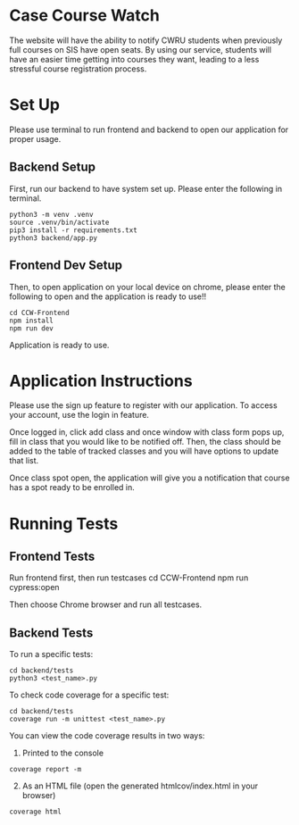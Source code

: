 
# Case Course Watch
The website will have the ability to notify CWRU students when previously full courses on SIS have open seats. By using our service, students will have an easier time getting into courses they want, leading to a less stressful course registration process.

# Set Up 

Please use terminal to run frontend and backend to open our application for proper usage.

## Backend Setup
First, run our backend to have system set up. Please enter the following in terminal. 

```
python3 -m venv .venv
source .venv/bin/activate
pip3 install -r requirements.txt
python3 backend/app.py
```

## Frontend Dev Setup
Then, to open application on your local device on chrome, please enter the following to open and the application is ready to use!!

``` 
cd CCW-Frontend 
npm install
npm run dev
```

Application is ready to use. 

# Application Instructions 

Please use the sign up feature to register with our application. To access your account, use the login in feature. 

Once logged in, click add class and once window with class form pops up, fill in class that you would like to be notified off. 
Then, the class should be added to the table of tracked classes and you will have options to update that list. 

Once class spot open, the application will give you a notification that course has a spot ready to be enrolled in. 

# Running Tests

## Frontend Tests

Run frontend first, then run testcases
cd CCW-Frontend
npm run cypress:open

Then choose Chrome browser and run all testcases.

## Backend Tests

To run a specific tests:

```
cd backend/tests
python3 <test_name>.py
```

To check code coverage for a specific test:

```
cd backend/tests
coverage run -m unittest <test_name>.py
```

You can view the code coverage results in two ways:

1. Printed to the console

```
coverage report -m
```

2. As an HTML file (open the generated htmlcov/index.html in your browser)

```
coverage html
```


